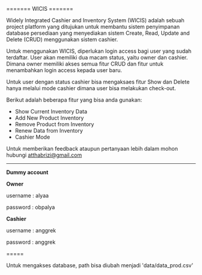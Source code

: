 ======= WICIS =======
          
Widely Integrated Cashier and Inventory System (WICIS) adalah sebuah project platform
yang ditujukan untuk membantu sistem penyimpanan database persediaan yang menyediakan
sistem Create, Read, Update and Delete (CRUD) menggunakan sistem cashier.

Untuk menggunakan WICIS, diperlukan login access bagi user yang sudah terdaftar. User
akan memiliki dua macam status, yaitu owner dan cashier. Dimana owner memiliki akses
semua fitur CRUD dan fitur untuk menambahkan login access kepada user baru.

Untuk user dengan status cashier bisa mengaksaes fitur Show dan Delete hanya melalui 
mode cashier dimana user bisa melakukan check-out.

Berikut adalah beberapa fitur yang bisa anda gunakan:

- Show Current Inventory Data
- Add New Product Inventory
- Remove Product from Inventory
- Renew Data from Inventory
- Cashier Mode

Untuk memberikan feedback ataupun pertanyaan lebih dalam mohon hubungi
atthabrizi@gmail.com

-------
**Dummy account**

**Owner**

username          : alyaa

password          : obpalya

**Cashier**

username          : anggrek

password          : anggrek

=====

Untuk mengakses database, path bisa diubah menjadi 'data/data_prod.csv'
